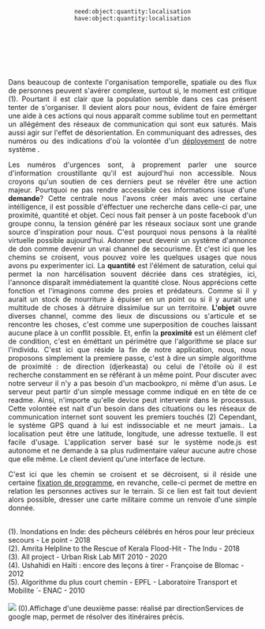 <br><br><br><br>
 <p align="center">
<code>need:object:quantity:localisation</code><br>
<code>have:object:quantity:localisation</code>
 </p>
<br><br><br><br><br>
 <p align="justify">
Dans beaucoup de contexte l'organisation temporelle, spatiale ou des flux de personnes peuvent s'avérer complexe, surtout si, le moment est critique (1). Pourtant il est clair que la population semble dans ces cas présent tenter de s'organiser. Il devient alors pour nous, évident de faire émérger une aide à ces actions qui nous apparaît comme sublime tout en permettant un allégément des réseaux de communication qui sont eux saturés. Mais aussi agir sur l'effet de désorientation. En communiquant des adresses, des numéros ou des indications d'où la volontée d'un <a href="http://1264ca60.ngrok.io">déployement</a> de notre système .</p>

 <p align="justify">
Les numéros d'urgences sont, à proprement parler une source d'information croustillante qu'il est aujourd'hui non accessible. Nous croyons qu'un soutien de ces derniers peut se révéler être une action majeur. Pourtquoi ne pas rendre accessible ces informations issue d'une <b>demande</b>? Cette centrale nous l'avons créer mais avec une certaine intélligence, il est possible d'éffectuer une recherche dans celle-ci par, une proximité, quantité et objet. Ceci nous fait penser à un poste facebook d'un groupe connu, la tension généré par les réseaux sociaux sont une grande source d'inspiration pour nous. C'est pourquoi nous pensons à la réalité virtuelle possible aujourd'hui. Adonner peut devenir un système d'annonce de don comme devenir un vrai channel de secourisme. Et c'est ici que les chemins se croisent, vous pouvez voire les quelques usages que nous avons pu experimenter ici. La <b>quantité</b> est l'élément de saturation, celui qui permet la non harcélisation souvent décriée dans ces stratégies, ici, l'annonce disparaît immédiatement la quantité close. Nous apprécions cette fonction et l'imaginons comme des proies et prédateurs. Comme si il y aurait un stock de nourriture à épuiser en un point ou si il y aurait une multitude de choses à détruire dissimilue sur un territoire. <b>L'objet</b> ouvre diverses channel, comme des lieux de discussions ou s'articule et se rencontre les choses, c'est comme une superposition de couches laissant aucune place à un conflit possible. Et, enfin la  <b>proximité</b> est un élément clef de condition, c'est en éméttant un périmétre que l'algorithme se place sur l'individu.  C'est ici que réside la fin de notre application, nous, nous proposons simplement la premiere passe, c'est à dire un simple algorithme de proximité : de direction (djerkeasta) ou celui de l'étoile où il est recherche constamment en se référant à un même point. Pour discuter avec notre serveur il n'y a pas besoin d'un macbookpro, ni même d'un asus. Le serveur peut partir d'un simple message comme indiqué en en tête de ce readme.  Ainsi, n'importe qu'elle device peut intervenir dans le processus. Cette volontée est nait d'un besoin dans des cituations ou les réseaux de communication internet sont souvent les premiers touchés (2) Cependant, le système GPS quand à lui est indissociable et ne meurt jamais.. La localisation peut être une latitude, longitude, une adresse textuelle. Il est facile d'usage. L'application server basé sur le système node.js est autonome et ne demande à sa plus rudimentaire valeur aucune autre chose que elle même. Le client devient qu'une interface de lecture.

</p>
 <p align="justify"> C'est ici que les chemin se croisent et se décroisent, si il réside une certaine <a href="1">fixation de programme</a>, en revanche, celle-ci permet de mettre en relation les personnes actives sur le terrain. Si ce lien est fait tout devient alors possible, dresser une carte militaire comme un renvoie d'une simple donnée.</p> <br>
 (1). Inondations en Inde: des pêcheurs célébrés en héros pour leur précieux secours - Le point - 2018 <br>
 (2). Amrita Helpline to the Rescue of Kerala Flood-Hit  - The Indu - 2018<br>
 (3). All project - Urban Risk Lab MIT 2010 - 2020 <br>
 (4). Ushahidi en Haïti : encore des leçons à tirer - Françoise de Blomac - 2012<br>
 (5). Algorithme du plus court chemin - EPFL - Laboratoire Transport et Mobilite ́ - ENAC - 2010
<br><br>
<img src="example/square.png">
(0).Affichage d'une deuxième passe: réalisé par directionServices de google map, permet de résolver des itinéraires précis.
 
